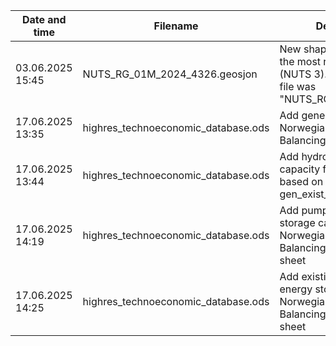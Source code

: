 | Date and time | Filename | Description of changes | Hash of file (SHA256) |
|---------------|----------|------------------------|-----------------------|
|03.06.2025 15:45 | NUTS_RG_01M_2024_4326.geosjon | New shapefile (NUTS 2024) including the most recent Norwegian counties (NUTS 3). From [EuroStat](https://ec.europa.eu/eurostat/web/gisco/geodata/statistical-units/territorial-units-statistics). The replaced file was "NUTS_RG_01M_2021_4326.geosjon". |  `DD650AD1AA4ED3F86F0A524B759C089C9801EFDCA4617759489991D53F803D49`|
|17.06.2025 13:35 | highres_technoeconomic_database.ods | Add generation capacity limits for 11 Norwegian counties based on Balancing Act paper to gen_lim_z sheet |  `cca1497d21731565c436db60c5e3b71b7bc7b3a807aa5272f62231412151025d` |
|17.06.2025 13:44 | highres_technoeconomic_database.ods | Add hydropower power and energy capacity for 11 Norwegian counties based on Balancing Act paper to gen_exist_z sheet |  `a083b8c87ab0b0a213ed2f43d5ad9dd61b63abd6e0dd4206ffdc1c037c9a2e23` |
|17.06.2025 14:19 | highres_technoeconomic_database.ods | Add pumped hydro power and energy storage capacity limits for 11 Norwegian counties based on Balancing Act paper to store_lim_z sheet |  `b3137afd1db0434db8c18315ca751091421df8881b913fa413efb4970af20124` |
|17.06.2025 14:25 | highres_technoeconomic_database.ods | Add existing pumped hydro power and energy storage capacity for 11 Norwegian counties based on Balancing Act paper to store_exist_z sheet |  `8253379774307486ee81917f75cdc3a904f0e82b89c6dddc25595150a8a66f72` |
